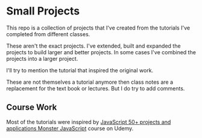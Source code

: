 # Small Projects

This repo is a collection of projects that I've created from the tutorials I've completed from different classes.

These aren't the exact projects. I've extended, built and expanded the projects to build larger and better projects. In some cases I've combined the projects into a larger project.

I'll try to mention the tutorial that inspired the original work.

These are not themselves a tutorial anymore then class notes are a replacement for the text book or lectures. But I do try to add comments.

## Course Work

Most of the tutorials were inspired by [JavaScript 50+ projects and applications Monster JavaScript](https://www.udemy.com/course/javascript-course-projects/) course on Udemy. 